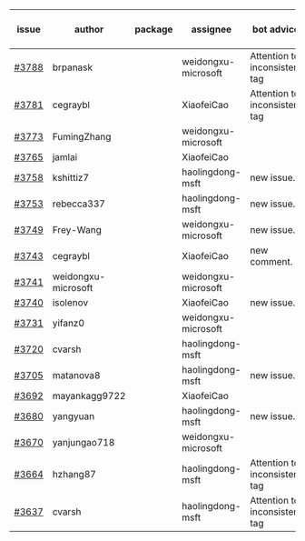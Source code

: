 | issue | author | package | assignee | bot advice | created date of issue | target release date | date from target |
| ------ | ------ | ------ | ------ | ------ | ------ | ------ | :-----: |
| [#3788](https://github.com/Azure/sdk-release-request/issues/3788) | brpanask |  | weidongxu-microsoft | Attention to inconsistent tag | 02-14 | 03-24 |  |
| [#3781](https://github.com/Azure/sdk-release-request/issues/3781) | cegraybl |  | XiaofeiCao | Attention to inconsistent tag | 02-13 | 03-24 |  |
| [#3773](https://github.com/Azure/sdk-release-request/issues/3773) | FumingZhang |  | weidongxu-microsoft |  | 02-13 | 03-24 |  |
| [#3765](https://github.com/Azure/sdk-release-request/issues/3765) | jamlai |  | XiaofeiCao |  | 02-10 | 03-24 |  |
| [#3758](https://github.com/Azure/sdk-release-request/issues/3758) | kshittiz7 |  | haolingdong-msft | new issue. | 02-09 | 02-24 |  |
| [#3753](https://github.com/Azure/sdk-release-request/issues/3753) | rebecca337 |  | haolingdong-msft | new issue. | 02-09 | 02-24 |  |
| [#3749](https://github.com/Azure/sdk-release-request/issues/3749) | Frey-Wang |  | weidongxu-microsoft | new issue. | 02-08 | 02-24 |  |
| [#3743](https://github.com/Azure/sdk-release-request/issues/3743) | cegraybl |  | XiaofeiCao | new comment. | 02-02 | 02-24 |  |
| [#3741](https://github.com/Azure/sdk-release-request/issues/3741) | weidongxu-microsoft |  | weidongxu-microsoft |  | 02-02 |  | 0 |
| [#3740](https://github.com/Azure/sdk-release-request/issues/3740) | isolenov |  | XiaofeiCao | new issue. | 02-01 | 02-24 |  |
| [#3731](https://github.com/Azure/sdk-release-request/issues/3731) | yifanz0 |  | weidongxu-microsoft |  | 02-01 | 03-07 |  |
| [#3720](https://github.com/Azure/sdk-release-request/issues/3720) | cvarsh |  | haolingdong-msft |  | 02-01 | 02-24 |  |
| [#3705](https://github.com/Azure/sdk-release-request/issues/3705) | matanova8 |  | haolingdong-msft | new issue. | 01-29 | 02-24 |  |
| [#3692](https://github.com/Azure/sdk-release-request/issues/3692) | mayankagg9722 |  | XiaofeiCao |  | 01-24 | 02-24 |  |
| [#3680](https://github.com/Azure/sdk-release-request/issues/3680) | yangyuan |  | haolingdong-msft | new issue. | 01-22 | 02-24 |  |
| [#3670](https://github.com/Azure/sdk-release-request/issues/3670) | yanjungao718 |  | weidongxu-microsoft |  | 01-18 | 02-24 |  |
| [#3664](https://github.com/Azure/sdk-release-request/issues/3664) | hzhang87 |  | haolingdong-msft | Attention to inconsistent tag | 01-17 | 02-24 |  |
| [#3637](https://github.com/Azure/sdk-release-request/issues/3637) | cvarsh |  | haolingdong-msft | Attention to inconsistent tag | 01-11 | 01-27 |  |
